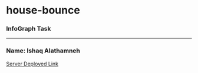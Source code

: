 # house-bounce
### InfoGraph Task

------------------------------
### Name: Ishaq Alathamneh

[Server Deployed Link](https://info-graph-server.herokuapp.com/)